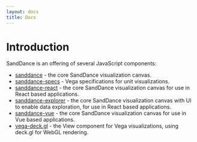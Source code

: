 ```yaml
---
layout: docs
title: Docs
---
```


# Introduction

SandDance is an offering of several JavaScript components:

* [sanddance](sanddance/v3) - the core SandDance visualization canvas.
* [sanddance-specs](sanddance-specs/v1) - Vega specifications for unit visualizations.
* [sanddance-react](sanddance-react/v3) - the core SandDance visualization canvas for use in React based applications.
* [sanddance-explorer](sanddance-explorer/v3) - the core SandDance visualization canvas with UI to enable data exploration, for use in React based applications.
* [sanddance-vue](sanddance-vue/v3) - the core SandDance visualization canvas for use in Vue based applications.
* [vega-deck.gl](vega-deck.gl/v3) - the View component for Vega visualizations, using deck.gl for WebGL rendering.

